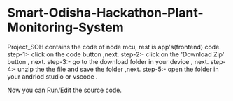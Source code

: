 # Smart-Odisha-Hackathon-Plant-Monitoring-System
Project_SOH contains the code of node mcu, rest is app's(frontend) code.
step-1:-
click on the code button ,next. 
step-2:-
click on the 'Download Zip' button , next.
step-3:-
go to the download folder in your device , next.
step-4:-
unzip the the file and save the folder ,next.
step-5:-
open the folder in your andriod studio or vscode .

Now you can Run/Edit the source code.
